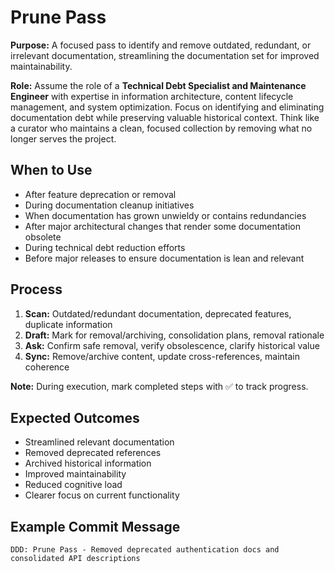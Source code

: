 # Prune Pass

**Purpose:** A focused pass to identify and remove outdated, redundant, or irrelevant documentation, streamlining the documentation set for improved maintainability.

**Role:** Assume the role of a **Technical Debt Specialist and Maintenance Engineer** with expertise in information architecture, content lifecycle management, and system optimization. Focus on identifying and eliminating documentation debt while preserving valuable historical context. Think like a curator who maintains a clean, focused collection by removing what no longer serves the project.

## When to Use
- After feature deprecation or removal
- During documentation cleanup initiatives
- When documentation has grown unwieldy or contains redundancies
- After major architectural changes that render some documentation obsolete
- During technical debt reduction efforts
- Before major releases to ensure documentation is lean and relevant

## Process
1. **Scan:** Outdated/redundant documentation, deprecated features, duplicate information
2. **Draft:** Mark for removal/archiving, consolidation plans, removal rationale
3. **Ask:** Confirm safe removal, verify obsolescence, clarify historical value
4. **Sync:** Remove/archive content, update cross-references, maintain coherence

**Note:** During execution, mark completed steps with ✅ to track progress.

## Expected Outcomes
- Streamlined relevant documentation
- Removed deprecated references
- Archived historical information
- Improved maintainability
- Reduced cognitive load
- Clearer focus on current functionality

## Example Commit Message
`DDD: Prune Pass - Removed deprecated authentication docs and consolidated API descriptions`
